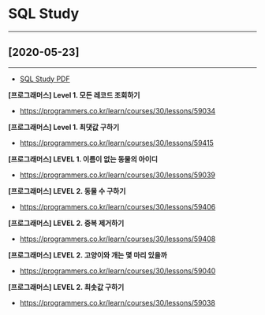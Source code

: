 # SQL Study

----------------------------------------------
## [2020-05-23]
----------------------------------------------
* [SQL Study PDF](https://github.com/hyungtaik/SQL/blob/master/%ED%94%84%EB%A1%9C%EA%B7%B8%EB%9E%98%EB%A8%B8%EC%8A%A4/20_0523_sql%20Study.pdf)

**[프로그래머스] Level 1. 모든 레코드 조회하기**
* https://programmers.co.kr/learn/courses/30/lessons/59034

**[프로그래머스] Level 1. 최댓값 구하기**
* https://programmers.co.kr/learn/courses/30/lessons/59415

**[프로그래머스] LEVEL 1. 이름이 없는 동물의 아이디**
* https://programmers.co.kr/learn/courses/30/lessons/59039

**[프로그래머스] LEVEL 2. 동물 수 구하기**
* https://programmers.co.kr/learn/courses/30/lessons/59406
 
**[프로그래머스] LEVEL 2. 중복 제거하기**
* https://programmers.co.kr/learn/courses/30/lessons/59408

**[프로그래머스] LEVEL 2. 고양이와 개는 몇 마리 있을까**
* https://programmers.co.kr/learn/courses/30/lessons/59040

**[프로그래머스] LEVEL 2. 최솟값 구하기**
* https://programmers.co.kr/learn/courses/30/lessons/59038
